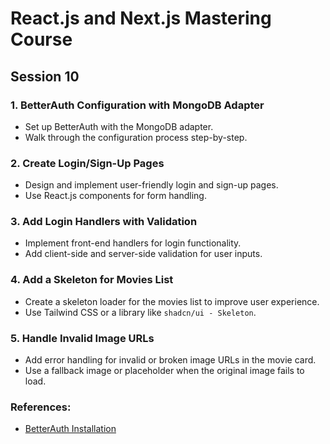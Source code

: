 # React.js and Next.js Mastering Course

## Session 10

### 1. BetterAuth Configuration with MongoDB Adapter

- Set up BetterAuth with the MongoDB adapter.
- Walk through the configuration process step-by-step.

### 2. Create Login/Sign-Up Pages

- Design and implement user-friendly login and sign-up pages.
- Use React.js components for form handling.

### 3. Add Login Handlers with Validation

- Implement front-end handlers for login functionality.
- Add client-side and server-side validation for user inputs.

### 4. Add a Skeleton for Movies List

- Create a skeleton loader for the movies list to improve user experience.
- Use Tailwind CSS or a library like `shadcn/ui - Skeleton`.

### 5. Handle Invalid Image URLs

- Add error handling for invalid or broken image URLs in the movie card.
- Use a fallback image or placeholder when the original image fails to load.

### References:

- [BetterAuth Installation](https://www.better-auth.com/docs/installation)
